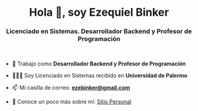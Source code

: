<h1 align="center">Hola 👋, soy Ezequiel Binker</h1>
<h3 align="center">Licenciado en Sistemas. Desarrollador Backend y Profesor de Programación</h3>
<br>

- 🔭 Trabajo como **Desarrollador Backend y Profesor de Programación**

- 👨🏻‍💻 Soy Licenciado en Sistemas recibido en **Universidad de Palermo**

- 📫 Mi casilla de correo: **[ezebinker@gmail.com](mailto:ezebinker@gmail.com)**

- 📄 Conoce un poco más sobre mí: <a href="https://www.binker.com.ar" target="_blank">Sitio Personal</a>
